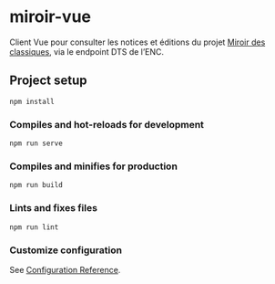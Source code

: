 # miroir-vue

Client Vue pour consulter les notices et éditions du projet [Miroir des classiques](https://github.com/chartes/miroir), via le endpoint DTS de l’ENC.


## Project setup
```
npm install
```

### Compiles and hot-reloads for development
```
npm run serve
```

### Compiles and minifies for production
```
npm run build
```

### Lints and fixes files
```
npm run lint
```

### Customize configuration
See [Configuration Reference](https://cli.vuejs.org/config/).
